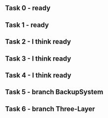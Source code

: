 ## Task 0 - ready
## Task 1 - ready
## Task 2 - I think ready
## Task 3 - I think ready
## Task 4 - I think ready
## Task 5 - branch BackupSystem
## Task 6 - branch Three-Layer
